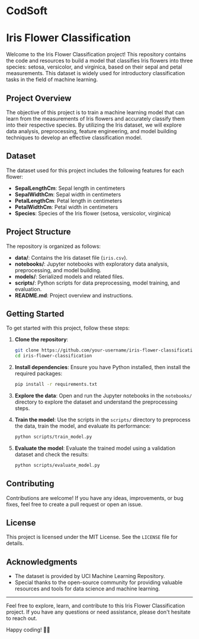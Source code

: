# CodSoft
# Iris Flower Classification

Welcome to the Iris Flower Classification project! This repository contains the code and resources to build a model that classifies Iris flowers into three species: setosa, versicolor, and virginica, based on their sepal and petal measurements. This dataset is widely used for introductory classification tasks in the field of machine learning.

## Project Overview

The objective of this project is to train a machine learning model that can learn from the measurements of Iris flowers and accurately classify them into their respective species. By utilizing the Iris dataset, we will explore data analysis, preprocessing, feature engineering, and model building techniques to develop an effective classification model.

## Dataset

The dataset used for this project includes the following features for each flower:

- **SepalLengthCm**: Sepal length in centimeters
- **SepalWidthCm**: Sepal width in centimeters
- **PetalLengthCm**: Petal length in centimeters
- **PetalWidthCm**: Petal width in centimeters
- **Species**: Species of the Iris flower (setosa, versicolor, virginica)

## Project Structure

The repository is organized as follows:

- **data/**: Contains the Iris dataset file (`iris.csv`).
- **notebooks/**: Jupyter notebooks with exploratory data analysis, preprocessing, and model building.
- **models/**: Serialized models and related files.
- **scripts/**: Python scripts for data preprocessing, model training, and evaluation.
- **README.md**: Project overview and instructions.

## Getting Started

To get started with this project, follow these steps:

1. **Clone the repository**:
   ```sh
   git clone https://github.com/your-username/iris-flower-classification.git
   cd iris-flower-classification
   ```

2. **Install dependencies**:
   Ensure you have Python installed, then install the required packages:
   ```sh
   pip install -r requirements.txt
   ```

3. **Explore the data**:
   Open and run the Jupyter notebooks in the `notebooks/` directory to explore the dataset and understand the preprocessing steps.

4. **Train the model**:
   Use the scripts in the `scripts/` directory to preprocess the data, train the model, and evaluate its performance:
   ```sh
   python scripts/train_model.py
   ```

5. **Evaluate the model**:
   Evaluate the trained model using a validation dataset and check the results:
   ```sh
   python scripts/evaluate_model.py
   ```

## Contributing

Contributions are welcome! If you have any ideas, improvements, or bug fixes, feel free to create a pull request or open an issue.

## License

This project is licensed under the MIT License. See the `LICENSE` file for details.

## Acknowledgments

- The dataset is provided by UCI Machine Learning Repository.
- Special thanks to the open-source community for providing valuable resources and tools for data science and machine learning.

---

Feel free to explore, learn, and contribute to this Iris Flower Classification project. If you have any questions or need assistance, please don't hesitate to reach out.

Happy coding! 🌸✨
